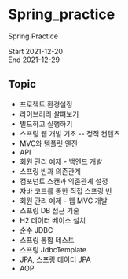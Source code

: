 # Spring_practice
Spring Practice 

Start 2021-12-20  
End 2021-12-29

## Topic
- 프로젝트 환경설정
- 라이브러리 살펴보기
- 빌드하고 실행하기
- 스프링 웹 개발 기초
 -- 정적 컨텐츠
 - MVC와 템플릿 엔진
 - API
- 회원 관리 예제 - 백엔드 개발
- 스프링 빈과 의존관계
 - 컴포넌트 스캔과 의존관계 설정
 - 자바 코드를 통한 직접 스프링 빈 
- 회원 관리 예제 - 웹 MVC 개발
- 스프링 DB 접근 기술
 - H2 데이터 베이스 설치
 - 순수 JDBC
 - 스프링 통합 테스트
 - 스프링 JdbcTemplate
 - JPA, 스프링 데이터 JPA
- AOP
